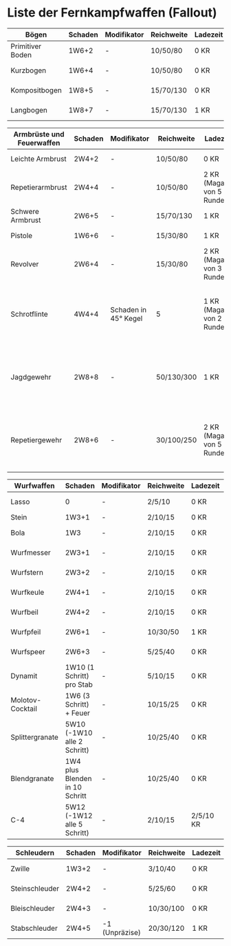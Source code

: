 # Liste der Fernkampfwaffen (Fallout)

| Bögen  | Schaden | Modifikator | Reichweite | Ladezeit | Preis | Besonderheit |
|----------|----------|----------|----------|----------|----------|----------|
| Primitiver Boden  | 1W6+2 | - | 10/50/80  | 0 KR   | 30 Kronkorken   | -  |
| Kurzbogen  | 1W6+4 | - | 10/50/80  | 0 KR   | 50 Kronkorken   | -  |
| Kompositbogen  | 1W8+5 | -  | 15/70/130   | 0 KR   | 350 Kronkorken   | -  |
| Langbogen  | 1W8+7 | - | 15/70/130   | 1 KR   | 450 Kronkorken   | -  |

| Armbrüste und Feuerwaffen  | Schaden | Modifikator | Reichweite | Ladezeit | Preis | Besonderheit |
|----------|----------|----------|----------|----------|----------|----------|
| Leichte Armbrust   | 2W4+2 | - | 10/50/80  | 0 KR   | 150 Kronkorken   |      |
| Repetierarmbrust  | 2W4+4 | -  | 10/50/80  | 2 KR (Magazin von 5 Runden)   | 350 Kronkorken   |  -    |
| Schwere Armbrust  | 2W6+5 | - | 15/70/130 | 1 KR | 250 Kronkorken   | - |
| Pistole   | 1W6+6 | - | 15/30/80  | 1 KR   | 200 Kronkorken   | -  |
| Revolver   | 2W6+4 | - | 15/30/80  | 2 KR (Magazin von 3 Runden)   | 300 Kronkorken   | - |
| Schrotflinte    | 4W4+4 | Schaden in 45° Kegel | 5 | 1 KR (Magazin von 2 Runden)   | 450 Kronkorken   | Kann mit Messer zu Bayonett kombiniert werden (Nutzbar als Stangenwaffe) |
| Jagdgewehr   | 2W8+8 | -  | 50/130/300  | 1 KR   | 750 Kronkorken   | Kann mit Messer zu Bayonett kombiniert werden (Nutzbar als Stangenwaffe) |
| Repetiergewehr   | 2W8+6 | -   | 30/100/250  | 2 KR (Magazin von 5 Runden)   | 1.500 Kronkorken   | Kann mit Messer zu Bayonett kombiniert werden (Nutzbar als Stangenwaffe) |

| Wurfwaffen  | Schaden | Modifikator | Reichweite | Ladezeit | Preis | Besonderheit |
|----------|----------|----------|----------|----------|----------|----------|
| Lasso   | 0 | - | 2/5/10  | 0 KR   | 10 Kronkorken   |  Schnürrt ein |
| Stein  | 1W3+1 | - | 2/10/15  | 0 KR   | - | - |
| Bola   | 1W3 | - | 2/10/15  | 0 KR   | 15 Kronkorken   |  Kann zu Fall bringen |
| Wurfmesser  | 2W3+1 | -  | 2/10/15 | 0 KR | 20 Kronkorken   |  - |
| Wurfstern  | 2W3+2 | - | 2/10/15 | 0 KR | 30 Kronkorken   | - |
| Wurfkeule   | 2W4+1 | - | 2/10/15 | 0 KR   | 25 Kronkorken   | -  |
| Wurfbeil   | 2W4+2 | - | 2/10/15 | 0 KR   | 35 Kronkorken   | - |
| Wurfpfeil   | 2W6+1 | - | 10/30/50 | 1 KR   | 45 Kronkorken   | - |
| Wurfspeer   | 2W6+3 | - | 5/25/40 | 0 KR   | 75 Kronkorken   | - |
| Dynamit  | 1W10 (1 Schritt) pro Stab | - | 5/10/15  | 0 KR   | 30 Kronkorken | - |
| Molotov-Cocktail  | 1W6 (3 Schritt) + Feuer | - | 10/15/25  | 0 KR   | 45 Kronkorken | - |
| Splittergranate  | 5W10 (-1W10 alle 2 Schritt) | - | 10/25/40  | 0 KR   | 150 Kronkorken | - |
| Blendgranate  | 1W4 plus Blenden in 10 Schritt | - | 10/25/40  | 0 KR   | 170 Kronkorken | - |
| C-4  | 5W12 (-1W12 alle 5 Schritt) | - | 2/10/15  | 2/5/10 KR   | 350 Kronkorken | - |


| Schleudern  | Schaden | Modifikator | Reichweite | Ladezeit | Preis | Besonderheit |
|----------|----------|----------|----------|----------|----------|----------|
| Zwille  | 1W3+2 | - | 3/10/40 | 0 KR   | 10 Kronkorken | - |
| Steinschleuder   | 2W4+2  | - | 5/25/60 | 0 KR   | 15 Kronkorken   |  - |
| Bleischleuder  | 2W4+3  | -  | 10/30/100 | 0 KR | 20 Kronkorken   |  - |
| Stabschleuder  | 2W4+5 | -1 (Unpräzise) | 20/30/120 | 1 KR | 35 Kronkorken   | Nicht unter 5 Schritt |


